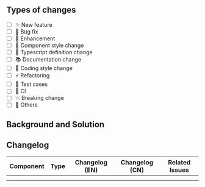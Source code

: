 <!--
  Thanks so much for your PR and contribution.

  Before submitting, please make sure to follow the Pull Request Guidelines: https://github.com/oljc/arco-next-vue/blob/main/.github/CONTRIBUTING.md
-->

## Types of changes
<!-- Put an `x` in "[ ]" to check a box -->
- [ ] ✨ New feature
- [ ] 🐛 Bug fix
- [ ] 🔩 Enhancement
- [ ] 💄 Component style change
- [ ] 📝 Typescript definition change
- [ ] 📚 Documentation change
- [ ] 🎨 Coding style change
- [ ] ⚡️ Refactoring
- [ ] 🧪 Test cases
- [ ] 🔄 CI
- [ ] 💥 Breaking change
- [ ] 🌟 Others

## Background and Solution

<!-- Briefly describe the issue and how this PR resolves it -->


## Changelog

| Component |  Type  | Changelog (EN) | Changelog (CN) | Related Issues |
| --------- | ------ | -------------- | -------------- | -------------- |
|           |        |                |                |                |
|           |        |                |                |                |

<!--
  The "Type" column should use one of the following values:
  'feat', 'fix', 'enhance', 'style', 'refactor', 'test', 'docs', 'ci', 'build', 'chore', 'revert'

  Example: | input-number | fix | Fix button click event | 修复按钮点击事件 | #12345 |
-->